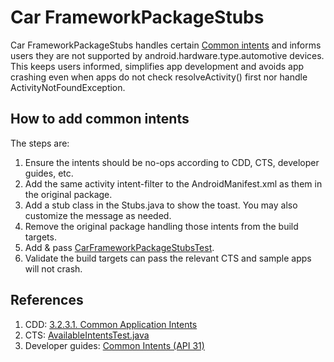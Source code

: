 # Car FrameworkPackageStubs

Car FrameworkPackageStubs handles certain [Common intents] and informs users
they are not supported by android.hardware.type.automotive devices. This keeps
users informed, simplifies app development and avoids app crashing even when
apps do not check resolveActivity() first nor handle ActivityNotFoundException.

## How to add common intents

The steps are:

1. Ensure the intents should be no-ops according to CDD, CTS, developer guides,
   etc.
2. Add the same activity intent-filter to the AndroidManifest.xml as them in the
   original package.
3. Add a stub class in the Stubs.java to show the toast. You may also customize
   the message as needed.
4. Remove the original package handling those intents from the build targets.
5. Add & pass [CarFrameworkPackageStubsTest].
6. Validate the build targets can pass the relevant CTS and sample apps will not
   crash.

## References

1. CDD: [3.2.3.1. Common Application Intents]
2. CTS: [AvailableIntentsTest.java]
3. Developer guides: [Common Intents (API 31)]

[CarFrameworkPackageStubsTest]: ../tests/CarFrameworkPackageStubsTest/README.md

[Common intents]: https://developer.android.com/guide/components/intents-common

[3.2.3.1. Common Application Intents]: https://source.android.com/docs/compatibility/12/android-12-cdd#3231_common_application_intents

[AvailableIntentsTest.java]: ../../../../cts/tests/tests/content/src/android/content/cts/AvailableIntentsTest.java

[Common Intents (API 31)]: https://developer.android.com/about/versions/12/reference/common-intents-31
